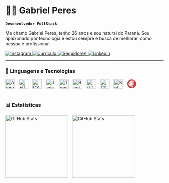 # 🧑‍💻 Gabriel Peres

**`Desenvolvedor FullStack`**

Me chamo Gabriel Peres, tenho 26 anos e sou natural do Paraná. Sou apaixonado por tecnologia e estou sempre e busca de melhorar, como pessoa e profissional.

<p align="left">
    <a href="https://www.instagram.com/gabecperes/">
        <img 
            alt="Instagram" 
            title="Instagram" 
            src="https://custom-icon-badges.demolab.com/badge/gabecperes-red?style=for-the-badge&logo=mention&logoColor=white"
        />
    </a>
    <a href="https://gabeperes.github.io/AboutMe/">
        <img 
            alt="Currículo" 
            title="Mais sobre mim" 
            src="https://custom-icon-badges.demolab.com/badge/-sobre mim-plum?style=for-the-badge&logo=user&logoColor=black"
        />
    </a> 
    <a href="https://github.com/GabePeres?tab=followers">
        <img 
            alt="Seguidores" 
            title="Me siga no GitHub" 
            src="https://custom-icon-badges.demolab.com/github/followers/GabePeres?color=236ad3&labelColor=1155ba&style=for-the-badge&logo=github&label=Seguidores&logoColor=white"
        />
    </a>
        <a href="https://www.linkedin.com/in/gabrielcavalheiroperes/">
        <img 
            alt="Linkedin" 
            title="Conecte-se comigo" 
            src="https://custom-icon-badges.demolab.com/badge/-Linkedin-white?style=for-the-badge&logo=lin&logoColor=white"
        />
    </a>
</p>

---

### 🤖 Linguagens e Tecnologias

<img 
    align="left" 
    alt="Angular" 
    title="Angular"
    width="30px" 
    style="padding-right: 10px;"
    src="https://cdn.jsdelivr.net/gh/devicons/devicon@latest/icons/angular/angular-original.svg" />  

<img 
    align="left" 
    alt="HTML"
    title="HTML" 
    width="30px" 
    style="padding-right: 10px;" 
    src="https://cdn.jsdelivr.net/gh/devicons/devicon@latest/icons/html5/html5-original.svg" 
/>
<img 
    align="left" 
    alt="CSS" 
    title="CSS"
    width="30px" 
    style="padding-right: 10px;" 
    src="https://cdn.jsdelivr.net/gh/devicons/devicon@latest/icons/css3/css3-original.svg" 
/>
<img 
    align="left" 
    alt="JavaScript" 
    title="JavaScript"
    width="30px" 
    style="padding-right: 10px;" 
    src="https://cdn.jsdelivr.net/gh/devicons/devicon@latest/icons/javascript/javascript-original.svg" 
/>
<img 
    align="left" 
    alt="TypeScript"
    title="TypeScript" 
    width="30px" 
    style="padding-right: 10px;" 
    src="https://cdn.jsdelivr.net/gh/devicons/devicon@latest/icons/typescript/typescript-original.svg" 
/>
<img 
    align="left" 
    alt="Bootstrap"
    title="Bootstrap" 
    width="30px" 
    style="padding-right: 10px;" 
    src="https://cdn.jsdelivr.net/gh/devicons/devicon@latest/icons/bootstrap/bootstrap-original.svg" 
/>
<img 
    align="left" 
    alt="Git" 
    title="Git"
    width="30px" 
    style="padding-right: 10px;" 
    src="https://cdn.jsdelivr.net/gh/devicons/devicon@latest/icons/git/git-original.svg" 
/>
<img 
    align="left" 
    alt="C#" 
    title="C#"
    width="30px" 
    style="padding-right: 10px;" 
    src="https://cdn.jsdelivr.net/gh/devicons/devicon@latest/icons/csharp/csharp-original.svg" 
/>

<img 
    align="left" 
    alt="Sql" 
    title="Sql"
    width="30px" 
    style="padding-right: 10px;"
    src="https://cdn.jsdelivr.net/gh/devicons/devicon@latest/icons/azuresqldatabase/azuresqldatabase-original.svg" />    
          
<svg
    align="left" 
    alt="Delphi" 
    title="Delphi"
    width="30px" 
    style="padding-right: 10px;"
    xmlns="http://www.w3.org/2000/svg" x="0px" y="0px" viewBox="0 0 80 80">
    <path fill="#c74343" d="M40,77.5C19.324,77.5,2.5,60.676,2.5,40S19.324,2.5,40,2.5S77.5,19.324,77.5,40S60.676,77.5,40,77.5z"></path><path fill="#ab3434" d="M40,3c20.402,0,37,16.598,37,37S60.402,77,40,77S3,60.402,3,40S19.598,3,40,3 M40,2C19,2,2,19,2,40 s17,38,38,38s38-17,38-38S61,2,40,2L40,2z"></path><path fill="#fefdfd" d="M64,16L47.3,29.46c-1.94-1.1-4.06-1.86-6.28-2.22L52.5,12L64,16z"></path><path fill="#fefcfc" d="M48.9 12.02l-9.36 15.04C39.02 27.02 38.52 27 38 27c-1.7 0-3.34.22-4.9.64L38 12 48.9 12.02zM34.24 13.24l-2.68 14.88c-1.98.7-3.8 1.74-5.4 3.02L24.76 17C24.76 17 33.92 13.36 34.24 13.24zM24.88 32.26c-1.3 1.24-2.42 2.66-3.34 4.22L16 26l6-6L24.88 32.26zM20.84 37.8c-.64 1.38-1.14 2.84-1.46 4.38L12 36.28l2.98-6.68L20.84 37.8z"></path><path fill="#fefbfb" d="M19.14,48.32L12,45.42l0.5-5.94l6.58,4.74C19.02,44.8,19,45.4,19,46 C19,46.78,19.04,47.56,19.14,48.32z"></path><path fill="#fefcfc" d="M20.26,52.78l-5.88,0.14L12.76,48l6.62,1.72C19.58,50.76,19.88,51.78,20.26,52.78z"></path><path fill="#fdfafa" d="M22.28,56.64c-1.06,0.46-2.7,1.14-3.8,1.58c-1.14-1.4-2.08-2.54-2.84-3.46 c1.36-0.18,3.46-0.48,5.14-0.72C21.2,54.94,21.7,55.82,22.28,56.64z"></path><path fill="#fefdfd" d="M35.091,50.816l-1.852-4.441l19.143-12.761C48.761,29.412,43.528,27,38,27c-10.477,0-19,8.523-19,19 c0,5.665,2.502,10.968,6.86,14.596c0.433-0.868,0.773-1.563,0.955-1.962C28.291,57.551,30.626,57,33.76,57 c1.305,0,2.893,0.188,4.727,0.557l1.252,0.314l-3.45-7.36L35.091,50.816z"></path><path fill="#ffab91" d="M38,26c-11.046,0-20,8.954-20,20c0,6.266,2.885,11.856,7.396,15.523 c0.355-0.706,0.668-1.334,0.922-1.852C22.331,56.276,20,51.347,20,46c0-9.925,8.075-18,18-18c5.232,0,10.154,2.275,13.553,6.167 l1.673-1.115C49.557,28.742,44.103,26,38,26z"></path><path fill="#ffab91" d="M24,45c0-7.732,6.268-14,14-14l-1-1c-8.358,0.518-15,7.513-15,16c0,3.707,1.273,7.179,3.505,9.967 c0.732-0.47,1.6-0.831,2.534-1.136C25.543,52.303,24,48.833,24,45z"></path><path fill="#ff6868" d="M39.18,56.68C38.34,56.5,35.96,56,33.76,56c-2.991,0-4.996,0.493-6.355,1.133 c-0.819,0.386-1.469,1.041-1.866,1.855c-1.028,2.108-3.357,6.651-3.52,6.992C22.24,65.88,26.12,64,30,64c6,0,10,2,10,2 s1.26-2.64,1.82-3.68L39.18,56.68z"></path><path fill="#ffab91" d="M31.75,58C33.5,58,35,58.5,36,59.25c-2.75-0.25-4.133-0.031-5.5,0.25 c-2.881,0.592-3.845,1.75-3.845,1.75C26.707,61.147,27.75,59,27.75,59S29.25,58,31.75,58z"></path><path fill="#fefdfd" d="M45.56,54.9c-1.56-0.78-3.02-1.92-4.32-3.4c-1.4-1.58-3.34-2.5-5.36-2.5h-0.3l10.2,21.76 c1.68-0.62,5.56-2.26,7.12-4.84C51.76,63.02,48.66,56.44,45.56,54.9z"></path><path fill="#ffab91" d="M37.221,50.159c1.232,0.295,2.381,0.99,3.276,2.005c1.38,1.566,2.931,2.786,4.609,3.625 c2.429,1.215,5.217,6.446,6.671,10.015c-1.241,1.661-3.687,2.952-5.489,3.697L37.221,50.159 M35.884,48H34l11.25,24 c0,0,6.75-2,8.75-6c0,0-3.658-9.829-8-12c-1.692-0.846-3.027-2.05-4.003-3.158C40.438,49.073,38.242,48,35.884,48L35.884,48z"></path><path fill="#fff" d="M33.239,46.375l1.852,4.441l21.808-5.566l-1.69-13.52L33.239,46.375z"></path><path fill="#ffab91" d="M54.417,33.459l1.38,11.039l-20.116,5.136l-1.201-2.884L54.417,33.459 M56,30L32,46l2.5,6L58,46 L56,30L56,30z"></path>
</svg>
<br/>
<br/>

### 📊 Estatísticas

<p>
  <img 
    align="left" 
    alt="GitHub Stats" 
    height="200" 
    style="padding-right: 10px;" 
    src="https://github-readme-stats.vercel.app/api?username=GabePeres&show_icons=true&theme=tokyonight&include_all_commits=true&locale=pt-br" 
  />

<img 
      align="left" 
      alt="GitHub Stats" 
      height="200" 
      src="https://github-readme-stats.vercel.app/api/top-langs/?username=gabeperes&theme=tokyonight&layout=compact&custom_title=Tecnologias&langs_count=9" 
  />

</p>
